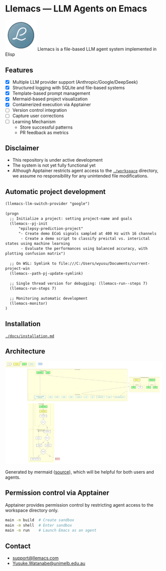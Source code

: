 <!-- ---
!-- Timestamp: 2025-01-11 09:54:45
!-- Author: ywatanabe
!-- File: /home/ywatanabe/proj/llemacs/README.md
!-- --- -->
<!-- Time-stamp: "2025-01-11 09:54:45 (ywatanabe)" -->
<!-- File: README.md -->
<!-- ---
!-- title: 2025-01-06 12:14:35
!-- author: ywata-note-win
!-- date: /home/ywatanabe/proj/llemacs/README.md
!-- --- -->

# Llemacs — LLM Agents on Emacs
<img src="./docs/logo/llemacs.gif" width="100" alt="Llemacs Logo">
Llemacs is a file-based LLM agent system implemented in Elisp

## Features
- [x] Multiple LLM provider support (Anthropic/Google/DeepSeek)
- [x] Structured logging with SQLite and file-based systems
- [x] Template-based prompt management
- [x] Mermaid-based project visualization
- [x] Containerized execution via Apptainer
- [ ] Version control integration
- [ ] Capture user corrections
- [ ] Learning Mechanism
  - Store successful patterns
  - PR feedback as metrics

## Disclaimer
- This repository is under active development
- The system is not yet fully functional yet
- Although Apptainer restricts agent access to the [`./workspace`](./workspace) directory, we assume no responsibility for any unintended file modifications.

## Automatic project development

``` elisp
(llemacs-llm-switch-provider "google")

(progn
  ;; Initialize a project: setting project-name and goals
  (llemacs--pj-init 
      "epilepsy-prediction-project" 
      "- Create demo ECoG signals sampled at 400 Hz with 16 channels
       - Create a demo script to classify preictal vs. interictal states using machine learning
       - Evaluate the performances using balanced accuracy, with plotting confusion matrix")
       
  ;; On WSL: Symlink to file:///C:/Users/wyusu/Documents/current-project-win
  (llemacs--path-pj-update-symlink) 

  ;; Single thread version for debugging: (llemacs-run--steps 7)
  (llemacs-run-steps 7)
  
  ;; Monitoring automatic development
  (llemacs-monitor)
)
```

## Installation
[`./docs/installation.md`](./docs/installation.md)

## Architecture
<a href="./docs/project_flow/project_flow.svg">
    <img src="./docs/project_flow/project_flow.gif" alt="Project Flow" width="800">
</a>

Generated by mermaid ([source](./docs/project_flow/project_flow.mmd)), which will be helpful for both users and agents.

## Permission control via Apptainer

Apptainer provides permission control by restricting agent access to the workspace directory only.

``` bash
main -m build  # Create sandbox
main -m shell  # Enter sandbox
main -m run    # Launch Emacs as an agent
```

## Contact
- support@llemacs.com
- Yusuke.Watanabe@unimelb.edu.au
